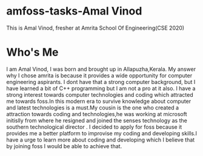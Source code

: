 # amfoss-tasks-Amal Vinod
This is Amal Vinod, fresher at Amrita School Of Engineering(CSE 2020)
# Who's Me
I am Amal Vinod, I was born and brought up in Allapuzha,Kerala. My answer why I chose amrita is because it provides a wide opportunity for computer engineering aspirants.
I dont have that a strong computer background, but I have learned a bit of C++ programming but I am not a pro at it also. I have a strong interest towards computer technologies and coding which attracted me towards foss.In this modern era to survive knowledge about computer and latest technologies is a must.My cousin is the one who created a attraction towards coding and technologies,he was working at microsoft initislly from  where he resigned and joined the senses technology as the southern technological director . I decided to apply for foss because it provides me a better platform to improvise my coding and developing skills.I have a urge to learn more about coding and developing which I believe that by joining foss I would be able to achieve that.
